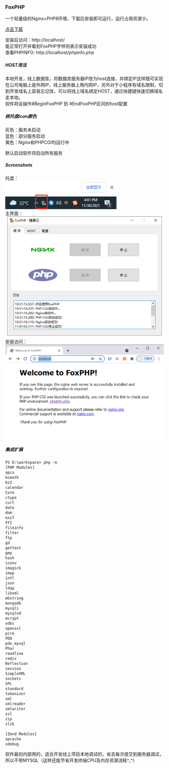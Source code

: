 ### FoxPHP

一个轻量级的Nginx+PHP8环境，下载后安装即可运行，运行占用资源少。 



[点击下载](./FoxPHPInstaller.exe?raw=true)

安装后访问：http://localhost/   
能正常打开并看到FoxPHP字样则表示安装成功  
查看PHPINFO: http://localhost/phpinfo.php

##### HOST用法
本地开发，线上数据库，将数据库服务器IP改为host连接，并绑定IP这样既可实现在公司电脑上是外网IP，线上服务器上用内网IP，另外对于小程序有域名限制，切到开发域名上容易忘记改，可以将线上域名绑定HOST，通过快捷键快速切换域名走本地。  
软件将会操作#BeginFoxPHP 到 #EndFoxPHP区间的host配置


##### 统托盘Icon颜色  
灰色：服务未启动   
蓝色：部分服务启动  
黄色：Nginx和PHPCGI均运行中 

默认启动软件将启动所有服务


##### Screenshots
托盘：  
<img src="./Screenshots/img2.png" />  
主界面：  
<img src="./Screenshots/img1.png" width="584px" />  
安装访问：  
<img src="./Screenshots/img3.png" width="578px" />

##### 集成扩展
```cli
PS D:\workspace> php -m
[PHP Modules]
apcu
bcmath
bz2
calendar
Core
ctype
curl
date
dom
exif
FFI
fileinfo
filter
ftp
gd
gettext
gmp
hash
iconv
imagick
imap
intl
json
ldap
libxml
mbstring
mongodb
mysqli
mysqlnd
mcrypt
odbc
openssl
pcre
PDO
pdo_mysql
Phar
readline
redis
Reflection
session
SimpleXML
sockets
SPL
standard
tokenizer
xml
xmlreader
xmlwriter
xsl
zip
zlib

[Zend Modules]
opcache
xdebug
```

软件最初内部用的，适合开发线上项目本地调试的，省去每次提交到服务器调试，所以不带MYSQL（这样还能节省开发终端CPU及内存资源消耗^_^）  




